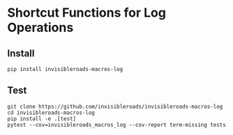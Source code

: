 # Shortcut Functions for Log Operations

## Install

    pip install invisibleroads-macros-log

## Test

    git clone https://github.com/invisibleroads/invisibleroads-macros-log
    cd invisibleroads-macros-log
    pip install -e .[test]
    pytest --cov=invisibleroads_macros_log --cov-report term-missing tests
